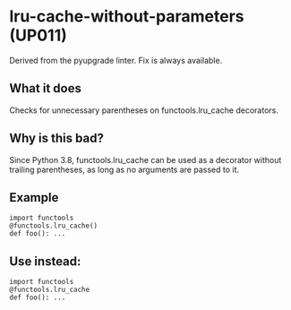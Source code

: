 # lru-cache-without-parameters (UP011)
Derived from the pyupgrade linter.
Fix is always available.
## What it does
Checks for unnecessary parentheses on functools.lru_cache decorators.
## Why is this bad?
Since Python 3.8, functools.lru_cache can be used as a decorator without
trailing parentheses, as long as no arguments are passed to it.
## Example
```
import functools
@functools.lru_cache()
def foo(): ...
```
## Use instead:
```
import functools
@functools.lru_cache
def foo(): ...
```